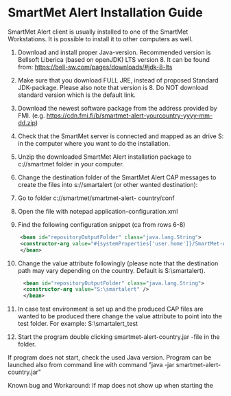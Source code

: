 # SmartMet Alert Installation Guide 

SmartMet Alert client is usually installed to one of the SmartMet Workstations. It is possible to 
install it to other computers as well.  

1. Download and install proper Java-version.  Recommended version is Bellsoft Liberica 
(based on openJDK) LTS version 8. It can be found from: https://bell-sw.com/pages/downloads/#jdk-8-lts

2. Make sure that you download FULL JRE, instead of proposed Standard JDK-package. 
Please also note that version is 8. Do NOT download standard version which is the default link.

3. Download the newest software package from the address provided by FMI. (e.g. 
https://cdn.fmi.fi/b/smartmet-alert-yourcountry-yyyy-mm-dd.zip) 

4. Check that the SmartMet server is connected and mapped as an drive S: in the computer 
where you want to do the installation.  

5. Unzip the downloaded SmartMet Alert installation package to c://smartmet folder in 
your computer. 

6. Change the destination folder of the SmartMet Alert CAP messages to create the files 
into s://smartalert (or other wanted destination):

7. Go to folder c://smartmet/smartmet-alert-
country/conf  
8. Open the file with notepad application-configuration.xml 
9. Find the following configuration snippet (ca from rows 6-8)
```xml
    <bean id="repositoryOutputFolder" class="java.lang.String"> 
    <constructor-arg value="#{systemProperties['user.home']}/SmartMet-Alert-Country" /> 
    </bean>
```

10. Change the value attribute followingly (please note that the destination path may vary depending on the country. Default is S:\smartalert).
```xml
     <bean id="repositoryOutputFolder" class="java.lang.String"> 
     <constructor-arg value="S:\smartalert" /> 
     </bean>
```
 
11. In case test environment is set up and the produced CAP files are wanted to be 
produced there change the value attribute to point into the test folder. For 
example: S:\smartalert_test 

12. Start the program double clicking smartmet-alert-country.jar -file in the folder.  

If program does not start, check the used Java version. Program can be launched 
also from command line with command "java -jar smartmet-alert-country.jar"  

Known bug and Workaround: If map does not show up when starting the 

